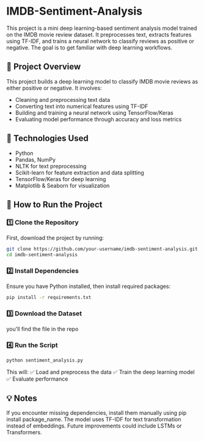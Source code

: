# IMDB-Sentiment-Analysis
This project is a mini deep learning-based sentiment analysis model trained on the IMDB movie review dataset. It preprocesses text, extracts features using TF-IDF, and trains a neural network to classify reviews as positive or negative. The goal is to get familiar with deep learning workflows.

## 📌 Project Overview  
This project builds a deep learning model to classify IMDB movie reviews as either positive or negative. It involves:  
- Cleaning and preprocessing text data  
- Converting text into numerical features using TF-IDF  
- Building and training a neural network using TensorFlow/Keras  
- Evaluating model performance through accuracy and loss metrics  

## 🔧 Technologies Used  
- Python  
- Pandas, NumPy  
- NLTK for text preprocessing  
- Scikit-learn for feature extraction and data splitting  
- TensorFlow/Keras for deep learning  
- Matplotlib & Seaborn for visualization 

## 🚀 How to Run the Project  

### 1️⃣ **Clone the Repository**  
First, download the project by running:  

```bash
git clone https://github.com/your-username/imdb-sentiment-analysis.git
cd imdb-sentiment-analysis
```
### 2️⃣ Install Dependencies
Ensure you have Python installed, then install required packages:
```bash
pip install -r requirements.txt
```
### 3️⃣ Download the Dataset
you'll find the file in the repo

### 4️⃣ Run the Script
```bash
python sentiment_analysis.py
```

This will:
✅ Load and preprocess the data
✅ Train the deep learning model
✅ Evaluate performance

## 💡 Notes
If you encounter missing dependencies, install them manually using pip install package_name.
The model uses TF-IDF for text transformation instead of embeddings. Future improvements could include LSTMs or Transformers.

